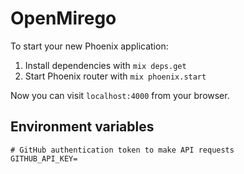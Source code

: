# OpenMirego

To start your new Phoenix application:

1. Install dependencies with `mix deps.get`
2. Start Phoenix router with `mix phoenix.start`

Now you can visit `localhost:4000` from your browser.

## Environment variables

```
# GitHub authentication token to make API requests
GITHUB_API_KEY=
```
